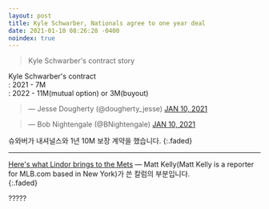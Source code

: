 ```yaml
---
layout: post
title: Kyle Schwarber, Nationals agree to one year deal
date: 2021-01-10 08:26:28 -0400
noindex: true
---
```


> Kyle Schwarber's contract story

Kyle Schwarber's contract   
: 2021 - 7M      
: 2022 - 11M(mutual option) or 3M(buyout)

<script async src="//platform.twitter.com/widgets.js" charset="utf-8"></script>
<blockquote class="twitter-tweet" data-lang="en">
  &mdash; Jesse Dougherty (@dougherty_jesse)
  <a href="https://twitter.com/dougherty_jesse/status/1347931489820954624">JAN 10, 2021</a>
</blockquote>

<script async src="//platform.twitter.com/widgets.js" charset="utf-8"></script>
<blockquote class="twitter-tweet" data-lang="en">
  &mdash; Bob Nightengale (@BNightengale)
  <a href="https://twitter.com/BNightengale/status/1347991445555171328">JAN 10, 2021</a>
</blockquote>

슈와버가 내셔널스와 1년 10M 보장 계약을 했습니다.
{:.faded}

---

[Here's what Lindor brings to the Mets](https://www.mlb.com/news/how-francisco-lindor-makes-mets-better-in-2021) &mdash; Matt Kelly(Matt Kelly is a reporter for MLB.com based in New York)가 쓴 칼럼의 부분입니다.   
{:.faded}

?????
